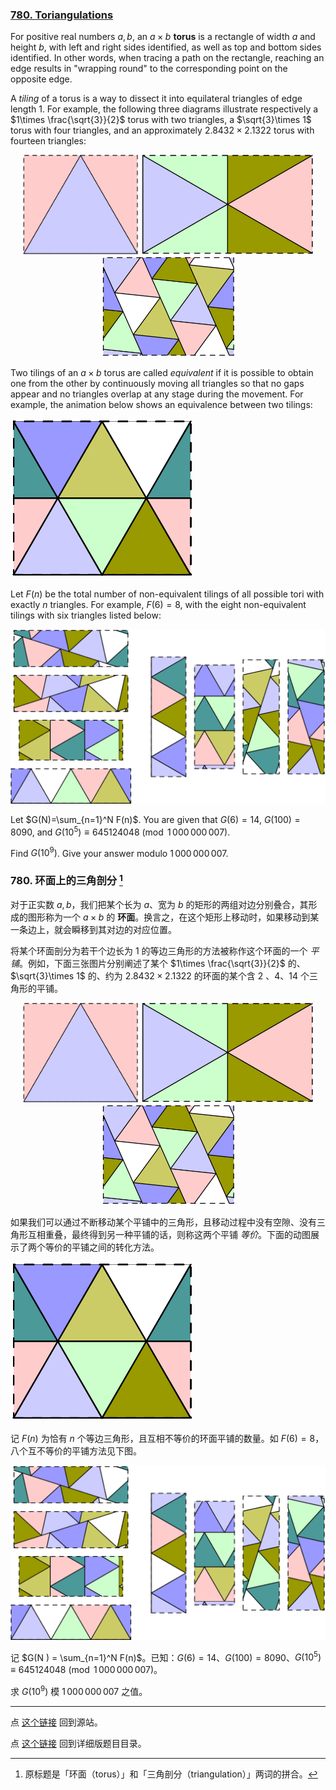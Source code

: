 ### [780. Toriangulations](https://projecteuler.net/problem=780)

For positive real numbers $a,b$, an $a\times b$ **torus** is a rectangle of width $a$ and height $b$, with left and right sides identified, as well as top and bottom sides identified. In other words, when tracing a path on the rectangle, reaching an edge results in "wrapping round" to the corresponding point on the opposite edge.

A *tiling* of a torus is a way to dissect it into equilateral triangles of edge length 1. For example, the following three diagrams illustrate respectively a $1\times \frac{\sqrt{3}}{2}$ torus with two triangles, a $\sqrt{3}\times 1$ torus with four triangles, and an approximately $2.8432\times 2.1322$ torus with fourteen triangles:

<div style="text-align:center;">
<img src="images/0780_sample-small-1.png?1678992054" class="dark_img" alt="" height="160">
<img src="images/0780_sample-small-2.png?1678992054" class="dark_img" alt="" height="160">
<img src="images/0780_sample-small-3.png?1678992054" class="dark_img" alt="" height="160">
</div>

Two tilings of an $a\times b$ torus are called *equivalent* if it is possible to obtain one from the other by continuously moving all triangles so that no gaps appear and no triangles overlap at any stage during the movement. For example, the animation below shows an equivalence between two tilings:

![](images/0780_animation.gif?1678992057)


Let $F(n)$ be the total number of non-equivalent tilings of all possible tori with exactly $n$ triangles. For example, $F(6)=8$, with the eight non-equivalent tilings with six triangles listed below:

![](images/0780_t6-all.png?1678992054)

Let $G(N)=\sum_{n=1}^N F(n)$. You are given that $G(6)=14$, $G(100)=8090$, and $G(10^5)\equiv 645124048 \pmod{1\,000\,000\,007}$.

Find $G(10^9)$. Give your answer modulo $1\,000\,000\,007$.

### 780. 环面上的三角剖分 [^1]

对于正实数 $a, b$，我们把某个长为 $a$、宽为 $b$ 的矩形的两组对边分别叠合，其形成的图形称为一个 $a \times b$ 的 **环面**。换言之，在这个矩形上移动时，如果移动到某一条边上，就会瞬移到其对边的对应位置。

将某个环面剖分为若干个边长为 1 的等边三角形的方法被称作这个环面的一个 *平铺*。例如，下面三张图片分别阐述了某个 $1\times \frac{\sqrt{3}}{2}$ 的、$\sqrt{3}\times 1$ 的、约为 $2.8432\times 2.1322$ 的环面的某个含 2 、4、14 个三角形的平铺。

<div style="text-align:center;">
<img src="images/0780_sample-small-1.png?1678992054" class="dark_img" alt="" height="160">
<img src="images/0780_sample-small-2.png?1678992054" class="dark_img" alt="" height="160">
<img src="images/0780_sample-small-3.png?1678992054" class="dark_img" alt="" height="160">
</div>

如果我们可以通过不断移动某个平铺中的三角形，且移动过程中没有空隙、没有三角形互相重叠，最终得到另一种平铺的话，则称这两个平铺 *等价*。下面的动图展示了两个等价的平铺之间的转化方法。

![](images/0780_animation.gif?1678992057)

记 $F(n)$ 为恰有 $n$ 个等边三角形，且互相不等价的环面平铺的数量。如 $F(6) = 8$，八个互不等价的平铺方法见下图。

![](images/0780_t6-all.png?1678992054)

记 $G(N ) = \sum_{n=1}^N F(n)$。已知：$G(6) = 14$、$G(100)=8090$、$G(10^5)\equiv 645124048 \pmod{1\,000\,000\,007}$。

求 $G(10^9)$ 模 $1\,000\,000\,007$ 之值。

[^1]: 原标题是「环面（torus）」和「三角剖分（triangulation）」两词的拼合。

---

点 [这个链接](https://fsy-juruo.github.io/pe-chinese-translation/) 回到源站。

点 [这个链接](https://fsy-juruo.github.io/pe-chinese-translation/detailed_content_archives.html) 回到详细版题目目录。